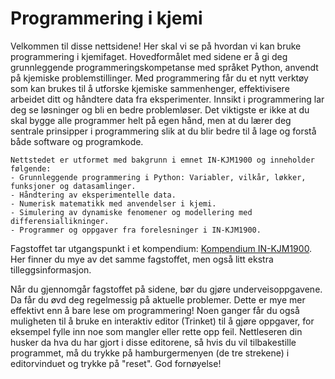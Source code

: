 # Programmering i kjemi

Velkommen til disse nettsidene! Her skal vi se på hvordan vi kan bruke programmering i kjemifaget. Hovedformålet med sidene er å gi deg grunnleggende programmeringskompetanse med språket Python, anvendt på kjemiske problemstillinger. Med programmering får du et nytt verktøy som kan brukes til å utforske kjemiske sammenhenger, effektivisere arbeidet ditt og håndtere data fra eksperimenter. Innsikt i programmering lar deg se løsninger og bli en bedre problemløser. Det viktigste er ikke at du skal bygge alle programmer helt på egen hånd, men at du lærer deg sentrale prinsipper i programmering slik at du blir bedre til å lage og forstå både software og programkode.<br>


```{admonition} Innhold
Nettstedet er utformet med bakgrunn i emnet IN-KJM1900 og inneholder følgende:
- Grunnleggende programmering i Python: Variabler, vilkår, løkker, funksjoner og datasamlinger.
- Håndtering av eksperimentelle data.
- Numerisk matematikk med anvendelser i kjemi.
- Simulering av dynamiske fenomener og modellering med differensiallikninger.
- Programmer og oppgaver fra forelesninger i IN-KJM1900.
```

Fagstoffet tar utgangspunkt i et kompendium: [Kompendium IN-KJM1900](https://www.uio.no/studier/emner/matnat/ifi/IN-KJM1900/h21/pensumliste/kompendium_kjm1900.pdf). Her finner du mye av det samme fagstoffet, men også litt ekstra tilleggsinformasjon.

Når du gjennomgår fagstoffet på sidene, bør du gjøre underveisoppgavene. Da får du øvd deg regelmessig på aktuelle problemer. Dette er mye mer effektivt enn å bare lese om programmering! Noen ganger får du også muligheten til å bruke en interaktiv editor (Trinket) til å gjøre oppgaver, for eksempel fylle inn noe som mangler eller rette opp feil. Nettleseren din husker da hva du har gjort i disse editorene, så hvis du vil tilbakestille programmet, må du trykke på hamburgermenyen (de tre strekene) i editorvinduet og trykke på "reset". God fornøyelse!
